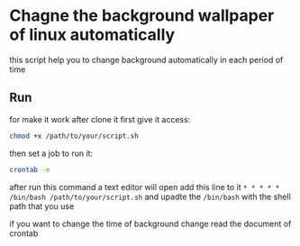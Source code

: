 # Chagne the background wallpaper of linux automatically

this script help you to change background automatically in each period of time

## Run

for make it work after clone it first give it access:

```bash
chmod +x /path/to/your/script.sh
```

then set a job to run it:

```bash
crontab -e
```

after run this command a text editor will open add this line to it  `* * * * * /bin/bash /path/to/your/script.sh` and upadte the `/bin/bash` with the shell path that you use <br>

if you want to change the time of background change read the document of crontab
